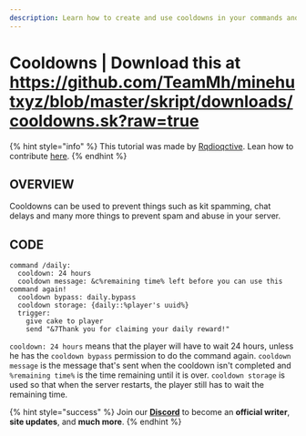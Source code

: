 ```yaml
---
description: Learn how to create and use cooldowns in your commands and skripts.
---
```


# Cooldowns | Download this at https://github.com/TeamMh/minehutxyz/blob/master/skript/downloads/cooldowns.sk?raw=true

{% hint style="info" %}
This tutorial was made by [Rqdioqctive](https://github.com/Rqdioqctive). Lean how to contribute [here](/contribute.md).
{% endhint %}


## OVERVIEW

Cooldowns can be used to prevent things such as kit spamming, chat delays and many more things to prevent spam and abuse in your server.

## CODE

```
command /daily:
  cooldown: 24 hours
  cooldown message: &c%remaining time% left before you can use this command again!
  cooldown bypass: daily.bypass
  cooldown storage: {daily::%player's uuid%}
  trigger:
    give cake to player
    send "&7Thank you for claiming your daily reward!"
```

`cooldown: 24 hours` means that the player will have to wait 24 hours, unless he has the `cooldown bypass` permission to do the command again. `cooldown message` is the message that's sent when the cooldown isn't completed and `%remaining time%` is the time remaining until it is over. `cooldown storage` is used so that when the server restarts, the player still has to wait the remaining time.

{% hint style="success" %}
Join our **[Discord](https://discord.gg/TYhH5bK)** to become an **official writer**, **site updates**, and **much more**.
{% endhint %}
